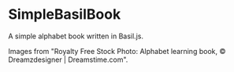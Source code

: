 # SimpleBasilBook
A simple alphabet book written in Basil.js. 

Images from "Royalty Free Stock Photo: Alphabet learning book, © Dreamzdesigner | Dreamstime.com".
